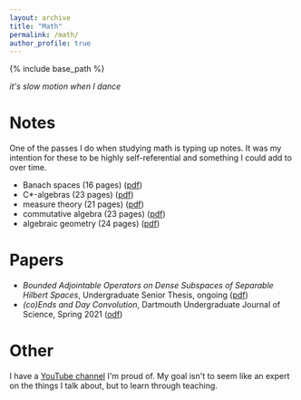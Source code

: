 ```yaml
---
layout: archive
title: "Math"
permalink: /math/
author_profile: true
---
```


{% include base_path %}

_it's slow motion when I dance_

Notes
======
One of the passes I do when studying math is typing up notes. It was my intention for these to 
be highly self-referential and something I could add to over time. 
* Banach spaces (16 pages) ([pdf](/files/banach_spaces_notes.pdf))
* C*-algebras (23 pages) ([pdf](/files/cstar_algebras_notes.pdf))
* measure theory (21 pages) ([pdf](/files/measure_theory_notes.pdf))
* commutative algebra (23 pages) ([pdf](/files/commutative_algebra_notes.pdf))
* algebraic geometry (24 pages) ([pdf](/files/algebraic_geometry_notes.pdf))

Papers
======
* _Bounded Adjointable Operators on Dense Subspaces of Separable Hilbert Spaces_, Undergraduate Senior Thesis, ongoing ([pdf](/files/senior_thesis.pdf))
* _(co)Ends and Day Convolution_, Dartmouth Undergraduate Journal of Science, Spring 2021 ([odf](/files/dujs_dayconv.pdf))
  
Other
======
I have a [YouTube channel](https://www.youtube.com/channel/UCvYCMicLA7TZNfYhOaSCOsw) I'm proud of. My goal isn't to seem like an expert 
on the things I talk about, but to learn through teaching.
